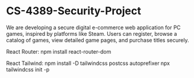 # CS-4389-Security-Project
We are developing a secure digital e-commerce web application for PC games, inspired by platforms like Steam. Users can register, browse a catalog of games, view detailed game pages, and purchase titles securely. 





React Router:
npm install react-router-dom

React Tailwind:
npm install -D tailwindcss postcss autoprefixer
npx tailwindcss init -p